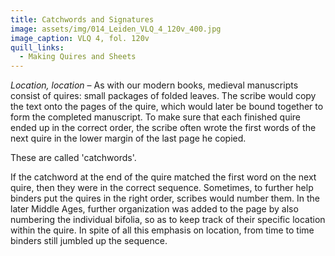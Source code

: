 ```yaml
---
title: Catchwords and Signatures
image: assets/img/014_Leiden_VLQ_4_120v_400.jpg
image_caption: VLQ 4, fol. 120v
quill_links:
  - Making Quires and Sheets
---
```


*Location, location* –
As with our modern books, medieval manuscripts consist of quires: small
packages of folded leaves. The scribe would copy the text onto the pages
of the quire, which would later be bound together to form the completed
manuscript. To make sure that each finished quire ended up in the
correct order, the scribe often wrote the first words of the next quire
in the lower margin of the last page he copied.

These are called 'catchwords'.

If the catchword at the end of the quire matched the first word on the
next quire, then they were in the correct sequence. Sometimes, to
further help binders put the quires in the right order, scribes would
number them. In the later Middle Ages, further organization was added to
the page by also numbering the individual bifolia, so as to keep track
of their specific location within the quire. In spite of all this
emphasis on location, from time to time binders still jumbled up the
sequence.
